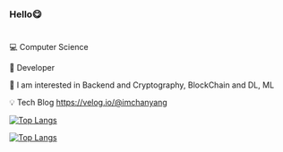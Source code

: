 ### Hello😋 
#


💻 Computer Science



🌱 Developer 



🤔 I am interested in Backend and Cryptography, BlockChain and DL, ML



💡 Tech Blog https://velog.io/@imchanyang

[![Top Langs](https://github-readme-stats.vercel.app/api/top-langs/?username=imchanyang&hide=Makefile&theme=dark)](https://github.com/anuraghazra/github-readme-stats)


[![Top Langs](https://github-readme-stats.vercel.app/api/top-langs/?username=imchanyang&langs_count=8)](https://github.com/anuraghazra/github-readme-stats)



<!--
**imchanyang/imchanyang** is a ✨ _special_ ✨ repository because its `README.md` (this file) appears on your GitHub profile.

Here are some ideas to get you started:

- 🔭 I’m currently working on ...
- 🌱 I’m currently learning ...
- 👯 I’m looking to collaborate on ...
- 🤔 I’m looking for help with ...
- 💬 Ask me about ...
- 📫 How to reach me: ...
- 😄 Pronouns: ...
- ⚡ Fun fact: ...
-->
